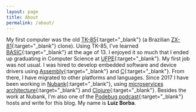 ```yaml
---
layout: page
title: About
permalink: /about/
---
```


My first computer was the old [TK-85][tk-85]{:target="_blank"} (a Brazilian [ZX-81][zx-81]{:target="_blank"} clone). Using TK-85, I've learned [BASIC][basic]{:target="_blank"} at the age of 13. I enjoyed it so much that I ended up graduating in Computer Science at [UFPE][ufpe]{:target="_blank"}. My first job was not usual. I was hired to develop embedded software and device drivers using [Assembly][assembly]{:target="_blank"} and [C][c]{:target="_blank"}. From there, I have migrated to other platforms and languages. Since 2017 I have been working in [Nubank][nubank]{:target="_blank"}, using [microservices architecture][microservices]{:target="_blank"} and [Clojure][clojure]{:target="_blank"}. Besides the work at Nubank, I'm also one of the [Podebug podcast][podebug]{:target="_blank"} hosts and write for this blog. My name is **Luiz Borba**.

[tk-85]: https://pt.wikipedia.org/wiki/TK_85
[zx-81]: https://en.wikipedia.org/wiki/ZX81
[basic]: https://en.wikipedia.org/wiki/BASIC
[ufpe]: https://portal.cin.ufpe.br/
[assembly]: https://en.wikipedia.org/wiki/Assembly_language
[c]: https://www.learn-c.org/
[nubank]: https://nubank.com.br/
[microservices]: https://martinfowler.com/articles/microservices.html
[clojure]: https://clojure.org/
[podebug]: http://podebug.com/